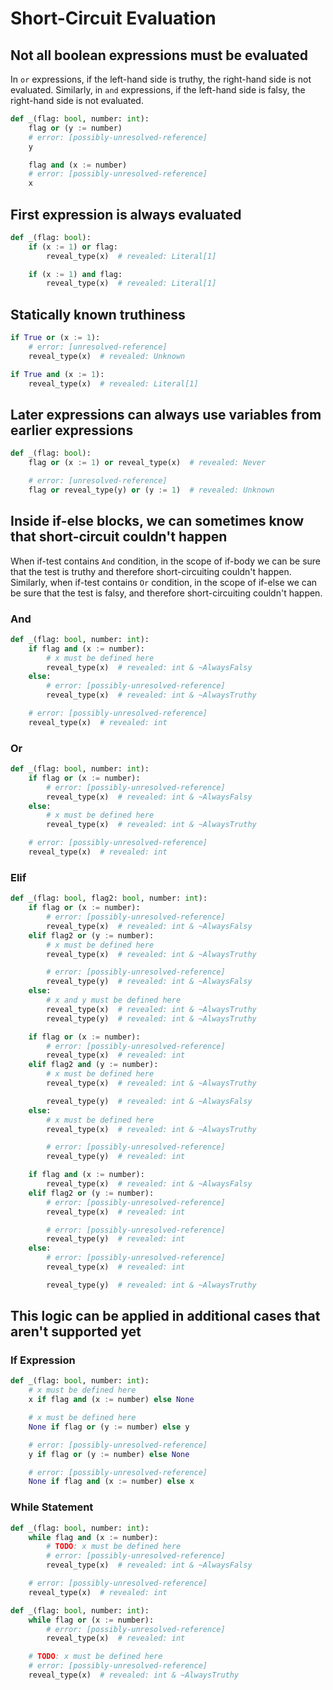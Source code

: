 # Short-Circuit Evaluation

## Not all boolean expressions must be evaluated

In `or` expressions, if the left-hand side is truthy, the right-hand side is not evaluated.
Similarly, in `and` expressions, if the left-hand side is falsy, the right-hand side is not
evaluated.

```py
def _(flag: bool, number: int):
    flag or (y := number)
    # error: [possibly-unresolved-reference]
    y

    flag and (x := number)
    # error: [possibly-unresolved-reference]
    x
```

## First expression is always evaluated

```py
def _(flag: bool):
    if (x := 1) or flag:
        reveal_type(x)  # revealed: Literal[1]

    if (x := 1) and flag:
        reveal_type(x)  # revealed: Literal[1]
```

## Statically known truthiness

```py
if True or (x := 1):
    # error: [unresolved-reference]
    reveal_type(x)  # revealed: Unknown

if True and (x := 1):
    reveal_type(x)  # revealed: Literal[1]
```

## Later expressions can always use variables from earlier expressions

```py
def _(flag: bool):
    flag or (x := 1) or reveal_type(x)  # revealed: Never

    # error: [unresolved-reference]
    flag or reveal_type(y) or (y := 1)  # revealed: Unknown
```

## Inside if-else blocks, we can sometimes know that short-circuit couldn't happen

When if-test contains `And` condition, in the scope of if-body we can be sure that the test is
truthy and therefore short-circuiting couldn't happen. Similarly, when if-test contains `Or`
condition, in the scope of if-else we can be sure that the test is falsy, and therefore
short-circuiting couldn't happen.

### And

```py
def _(flag: bool, number: int):
    if flag and (x := number):
        # x must be defined here
        reveal_type(x)  # revealed: int & ~AlwaysFalsy
    else:
        # error: [possibly-unresolved-reference]
        reveal_type(x)  # revealed: int & ~AlwaysTruthy

    # error: [possibly-unresolved-reference]
    reveal_type(x)  # revealed: int
```

### Or

```py
def _(flag: bool, number: int):
    if flag or (x := number):
        # error: [possibly-unresolved-reference]
        reveal_type(x)  # revealed: int & ~AlwaysFalsy
    else:
        # x must be defined here
        reveal_type(x)  # revealed: int & ~AlwaysTruthy

    # error: [possibly-unresolved-reference]
    reveal_type(x)  # revealed: int
```

### Elif

```py
def _(flag: bool, flag2: bool, number: int):
    if flag or (x := number):
        # error: [possibly-unresolved-reference]
        reveal_type(x)  # revealed: int & ~AlwaysFalsy
    elif flag2 or (y := number):
        # x must be defined here
        reveal_type(x)  # revealed: int & ~AlwaysTruthy

        # error: [possibly-unresolved-reference]
        reveal_type(y)  # revealed: int & ~AlwaysFalsy
    else:
        # x and y must be defined here
        reveal_type(x)  # revealed: int & ~AlwaysTruthy
        reveal_type(y)  # revealed: int & ~AlwaysTruthy

    if flag or (x := number):
        # error: [possibly-unresolved-reference]
        reveal_type(x)  # revealed: int
    elif flag2 and (y := number):
        # x must be defined here
        reveal_type(x)  # revealed: int & ~AlwaysTruthy

        reveal_type(y)  # revealed: int & ~AlwaysFalsy
    else:
        # x must be defined here
        reveal_type(x)  # revealed: int & ~AlwaysTruthy

        # error: [possibly-unresolved-reference]
        reveal_type(y)  # revealed: int

    if flag and (x := number):
        reveal_type(x)  # revealed: int & ~AlwaysFalsy
    elif flag2 or (y := number):
        # error: [possibly-unresolved-reference]
        reveal_type(x)  # revealed: int

        # error: [possibly-unresolved-reference]
        reveal_type(y)  # revealed: int
    else:
        # error: [possibly-unresolved-reference]
        reveal_type(x)  # revealed: int

        reveal_type(y)  # revealed: int & ~AlwaysTruthy
```

## This logic can be applied in additional cases that aren't supported yet

### If Expression

```py
def _(flag: bool, number: int):
    # x must be defined here
    x if flag and (x := number) else None

    # x must be defined here
    None if flag or (y := number) else y

    # error: [possibly-unresolved-reference]
    y if flag or (y := number) else None

    # error: [possibly-unresolved-reference]
    None if flag and (x := number) else x
```

### While Statement

```py
def _(flag: bool, number: int):
    while flag and (x := number):
        # TODO: x must be defined here
        # error: [possibly-unresolved-reference]
        reveal_type(x)  # revealed: int & ~AlwaysFalsy

    # error: [possibly-unresolved-reference]
    reveal_type(x)  # revealed: int

def _(flag: bool, number: int):
    while flag or (x := number):
        # error: [possibly-unresolved-reference]
        reveal_type(x)  # revealed: int

    # TODO: x must be defined here
    # error: [possibly-unresolved-reference]
    reveal_type(x)  # revealed: int & ~AlwaysTruthy
```
